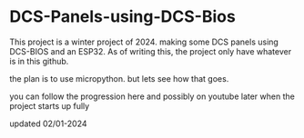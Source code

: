 # DCS-Panels-using-DCS-Bios

This project is a winter project of 2024. making some DCS panels using DCS-BIOS and an ESP32.
As of writing this, the project only have whatever is in this github.

the plan is to use micropython. but lets see how that goes.

you can follow the progression here and possibly on youtube later when the project starts up fully

updated 02/01-2024

